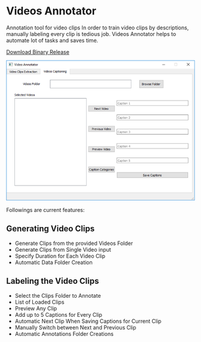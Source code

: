 # Videos Annotator
Annotation tool for video clips
In order to train video clips by descriptions, manually labeling every clip is tedious job.
Videos Annotator helps to automate lot of tasks and saves time.

[Download Binary Release](https://drive.google.com/open?id=1QbROX668BGh_gM2AEjF9wol8iW8GpKDA)

![Screenshot](Screenshot.png)

Followings are current features:

## Generating Video Clips
- Generate Clips from the provided Videos Folder
- Generate Clips from Single Video input
- Specify Duration for Each Video Clip
- Automatic Data Folder Creation
## Labeling the Video Clips
- Select the Clips Folder to Annotate
- List of Loaded Clips
- Preview Any Clip
- Add up to 5 Captions for Every Clip
- Automatic Next Clip When Saving Captions for Current Clip
- Manually Switch between Next and Previous Clip
- Automatic Annotations Folder Creations

